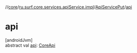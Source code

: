 //[core](../../../index.md)/[ru.surf.core.services.apiService.impl](../index.md)/[ApiServicePut](index.md)/[api](api.md)

# api

[androidJvm]\
abstract val [api](api.md): [CoreApi](../../ru.surf.core.services.api/-core-api/index.md)
